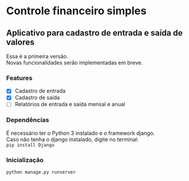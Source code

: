 # Controle financeiro simples  
## Aplicativo para cadastro de entrada e saída de valores  

Essa é a primeira versão.  
Novas funcionalidades serão implementadas em breve.  

### Features

- [x] Cadastro de entrada
- [x] Cadastro de saída
- [ ] Relatórios de entrada e saída mensal e anual

### Dependências

É necessário ter o Python 3 instalado e o framework django.  
Caso não tenha o django instalado, digite no terminal:  
`pip install Django`  

### Inicialização

`python manage.py runserver`  